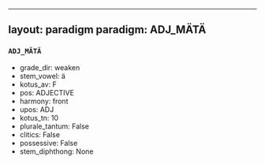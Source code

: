 
---
layout: paradigm
paradigm: ADJ_MÄTÄ
---
### ` ADJ_MÄTÄ `


* grade_dir: weaken
* stem_vowel: ä
* kotus_av: F
* pos: ADJECTIVE
* harmony: front
* upos: ADJ
* kotus_tn: 10
* plurale_tantum: False
* clitics: False
* possessive: False
* stem_diphthong: None
